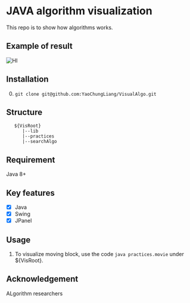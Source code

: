 # JAVA algorithm visualization
This repo is to show how algorithms works.
## Example of result
![HI](https://github.com/YaoChungLiang/VisualAlgo/tree/master/img/JavaVis1.png)
## Installation
0. `git clone git@github.com:YaoChungLiang/VisualAlgo.git`

## Structure
```
   ${VisRoot}
      |--lib
      |--practices
      |--searchAlgo
```

## Requirement
Java 8+

## Key features
- [x] Java
- [x] Swing
- [x] JPanel

## Usage

1. To visualize moving block, use the code `java practices.movie` under ${VisRoot}.

## Acknowledgement
ALgorithm researchers

